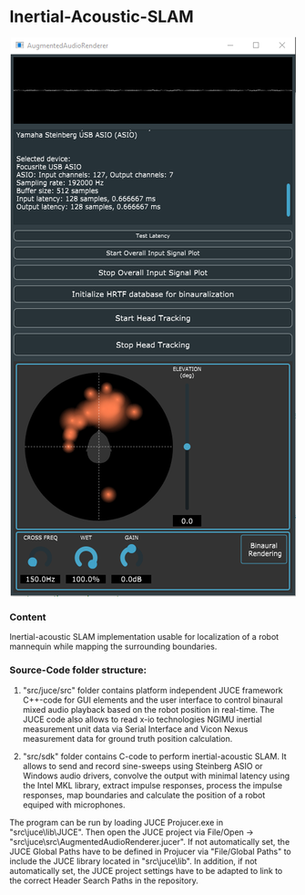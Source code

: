 # Inertial-Acoustic-SLAM
<p align="center">
<img src="images/app.png">
</p>


### Content
Inertial-acoustic SLAM implementation usable for localization of a robot mannequin while mapping the surrounding boundaries.

### Source-Code folder structure:

1. "src/juce/src" folder contains platform independent JUCE framework C++-code for GUI elements and the user interface to control binaural mixed audio playback based on the robot position in real-time. The JUCE code also allows to read x-io technologies NGIMU inertial measurement unit data via Serial Interface and Vicon Nexus measurement data for ground truth position calculation.

2. "src/sdk" folder contains C-code to perform inertial-acoustic SLAM. It allows to send and record sine-sweeps using Steinberg ASIO or Windows audio drivers, convolve the output with minimal latency using the Intel MKL library, extract impulse responses, process the impulse responses, map boundaries and calculate the position of a robot equiped with microphones.

The program can be run by loading JUCE Projucer.exe in "src\juce\lib\JUCE".
Then open the JUCE project via File/Open -> "src\juce\src\AugmentedAudioRenderer.jucer".
If not automatically set, the JUCE Global Paths have to be defined in Projucer via "File/Global Paths" to include the JUCE library located in "src\juce\lib\".
In addition, if not automatically set, the JUCE project settings have to be adapted to link to the correct Header Search Paths in the repository. 